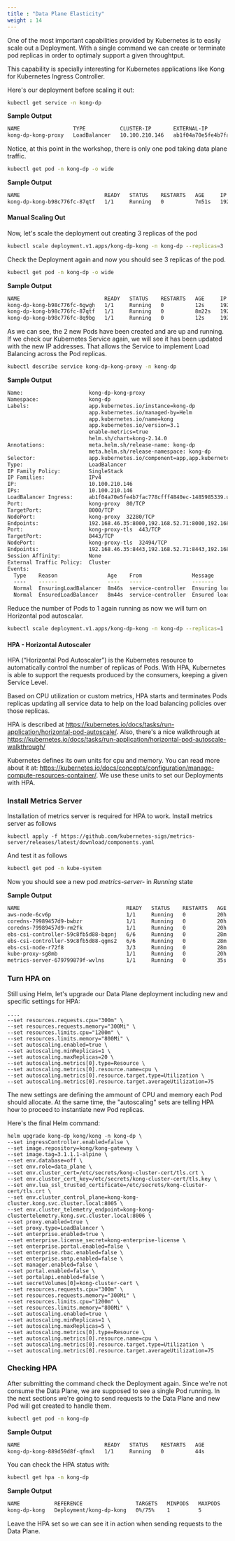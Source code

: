 ```yaml
---
title : "Data Plane Elasticity"
weight : 14
---
```



One of the most important capabilities provided by Kubernetes is to easily scale out a Deployment. With a single command we can create or terminate pod replicas in order to optimaly support a given throughtput. 

This capability is specially interesting for Kubernetes applications like Kong for Kubernetes Ingress Controller.

Here's our deployment before scaling it out:

```bash
kubectl get service -n kong-dp
```

**Sample Output**

```bash
NAME                 TYPE           CLUSTER-IP       EXTERNAL-IP                                                               PORT(S)                      AGE
kong-dp-kong-proxy   LoadBalancer   10.100.210.146   ab1f04a70e5fe4b7fac778cfff4840ec-1485985339.us-east-1.elb.amazonaws.com   80:32280/TCP,443:32494/TCP   6m59s
```

Notice, at this point in the workshop, there is only one pod taking data plane traffic.


```bash
kubectl get pod -n kong-dp -o wide
```

**Sample Output**

```bash
NAME                           READY   STATUS    RESTARTS   AGE     IP               NODE                             NOMINATED NODE   READINESS GATES
kong-dp-kong-b98c776fc-87qtf   1/1     Running   0          7m51s   192.168.56.203   ip-192-168-35-145.ec2.internal   <none>           <none>
```

#### Manual Scaling Out

Now, let's scale the deployment out creating 3 replicas of the pod

```bash
kubectl scale deployment.v1.apps/kong-dp-kong -n kong-dp --replicas=3
```

Check the Deployment again and now you should see 3 replicas of the pod.

```bash
kubectl get pod -n kong-dp -o wide
```

**Sample Output**

```bash
NAME                           READY   STATUS    RESTARTS   AGE     IP               NODE                             NOMINATED NODE   READINESS GATES
kong-dp-kong-b98c776fc-6gwgh   1/1     Running   0          12s     192.168.46.35    ip-192-168-35-145.ec2.internal   <none>           <none>
kong-dp-kong-b98c776fc-87qtf   1/1     Running   0          8m22s   192.168.56.203   ip-192-168-35-145.ec2.internal   <none>           <none>
kong-dp-kong-b98c776fc-8q9bg   1/1     Running   0          12s     192.168.52.71    ip-192-168-35-145.ec2.internal   <none>           <none>
```

As we can see, the 2 new Pods have been created and are up and running. If we check our Kubernetes Service again, we will see it has been updated with the new IP addresses. That allows the Service to implement Load Balancing across the Pod replicas.

```bash
kubectl describe service kong-dp-kong-proxy -n kong-dp
```

**Sample Output**

```bash
Name:                     kong-dp-kong-proxy
Namespace:                kong-dp
Labels:                   app.kubernetes.io/instance=kong-dp
                          app.kubernetes.io/managed-by=Helm
                          app.kubernetes.io/name=kong
                          app.kubernetes.io/version=3.1
                          enable-metrics=true
                          helm.sh/chart=kong-2.14.0
Annotations:              meta.helm.sh/release-name: kong-dp
                          meta.helm.sh/release-namespace: kong-dp
Selector:                 app.kubernetes.io/component=app,app.kubernetes.io/instance=kong-dp,app.kubernetes.io/name=kong
Type:                     LoadBalancer
IP Family Policy:         SingleStack
IP Families:              IPv4
IP:                       10.100.210.146
IPs:                      10.100.210.146
LoadBalancer Ingress:     ab1f04a70e5fe4b7fac778cfff4840ec-1485985339.us-east-1.elb.amazonaws.com
Port:                     kong-proxy  80/TCP
TargetPort:               8000/TCP
NodePort:                 kong-proxy  32280/TCP
Endpoints:                192.168.46.35:8000,192.168.52.71:8000,192.168.56.203:8000
Port:                     kong-proxy-tls  443/TCP
TargetPort:               8443/TCP
NodePort:                 kong-proxy-tls  32494/TCP
Endpoints:                192.168.46.35:8443,192.168.52.71:8443,192.168.56.203:8443
Session Affinity:         None
External Traffic Policy:  Cluster
Events:
  Type    Reason                Age    From                Message
  ----    ------                ----   ----                -------
  Normal  EnsuringLoadBalancer  8m46s  service-controller  Ensuring load balancer
  Normal  EnsuredLoadBalancer   8m44s  service-controller  Ensured load balancer
```

Reduce the number of Pods to 1 again running as now we will turn on Horizontal pod autoscalar.

```bash
kubectl scale deployment.v1.apps/kong-dp-kong -n kong-dp --replicas=1
```


#### HPA - Horizontal Autoscaler

HPA (“Horizontal Pod Autoscaler”) is the Kubernetes resource to automatically control the number of replicas of Pods. With HPA, Kubernetes is able to support the requests produced by the consumers, keeping a given Service Level.

Based on CPU utilization or custom metrics, HPA starts and terminates Pods replicas updating all service data to help on the load balancing policies over those replicas.

HPA is described at https://kubernetes.io/docs/tasks/run-application/horizontal-pod-autoscale/. Also, there's a nice walkthrough at https://kubernetes.io/docs/tasks/run-application/horizontal-pod-autoscale-walkthrough/

Kubernetes defines its own units for cpu and memory. You can read more about it at: https://kubernetes.io/docs/concepts/configuration/manage-compute-resources-container/. We use these units to set our Deployments with HPA.

### Install Metrics Server

Installation of metrics server is required for HPA to work. Install metrics server as follows

```
kubectl apply -f https://github.com/kubernetes-sigs/metrics-server/releases/latest/download/components.yaml
```

And test it as follows

```bash
kubectl get pod -n kube-system
```

Now you should see a new pod *metrics-server-* in *Running* state

**Sample Output**

```bash
NAME                                  READY   STATUS    RESTARTS   AGE
aws-node-6cv6p                        1/1     Running   0          20h
coredns-79989457d9-bwbzr              1/1     Running   0          20h
coredns-79989457d9-rm2fk              1/1     Running   0          20h
ebs-csi-controller-59c8fb5d88-bqpnj   6/6     Running   0          28m
ebs-csi-controller-59c8fb5d88-qgms2   6/6     Running   0          28m
ebs-csi-node-r72f8                    3/3     Running   0          28m
kube-proxy-sg8mb                      1/1     Running   0          20h
metrics-server-679799879f-wvlns       1/1     Running   0          35s
```

### Turn HPA on

Still using Helm, let's upgrade our Data Plane deployment including new and specific settings for HPA:
```
....
--set resources.requests.cpu="300m" \
--set resources.requests.memory="300Mi" \
--set resources.limits.cpu="1200m" \
--set resources.limits.memory="800Mi" \
--set autoscaling.enabled=true \
--set autoscaling.minReplicas=1 \
--set autoscaling.maxReplicas=20 \
--set autoscaling.metrics[0].type=Resource \
--set autoscaling.metrics[0].resource.name=cpu \
--set autoscaling.metrics[0].resource.target.type=Utilization \
--set autoscaling.metrics[0].resource.target.averageUtilization=75
```
The new settings are defining the ammount of CPU and memory each Pod should allocate. At the same time, the "autoscaling" sets are telling HPA how to proceed to instantiate new Pod replicas.


Here's the final Helm command:
```
helm upgrade kong-dp kong/kong -n kong-dp \
--set ingressController.enabled=false \
--set image.repository=kong/kong-gateway \
--set image.tag=3.1.1.1-alpine \
--set env.database=off \
--set env.role=data_plane \
--set env.cluster_cert=/etc/secrets/kong-cluster-cert/tls.crt \
--set env.cluster_cert_key=/etc/secrets/kong-cluster-cert/tls.key \
--set env.lua_ssl_trusted_certificate=/etc/secrets/kong-cluster-cert/tls.crt \
--set env.cluster_control_plane=kong-kong-cluster.kong.svc.cluster.local:8005 \
--set env.cluster_telemetry_endpoint=kong-kong-clustertelemetry.kong.svc.cluster.local:8006 \
--set proxy.enabled=true \
--set proxy.type=LoadBalancer \
--set enterprise.enabled=true \
--set enterprise.license_secret=kong-enterprise-license \
--set enterprise.portal.enabled=false \
--set enterprise.rbac.enabled=false \
--set enterprise.smtp.enabled=false \
--set manager.enabled=false \
--set portal.enabled=false \
--set portalapi.enabled=false \
--set secretVolumes[0]=kong-cluster-cert \
--set resources.requests.cpu="300m" \
--set resources.requests.memory="300Mi" \
--set resources.limits.cpu="1200m" \
--set resources.limits.memory="800Mi" \
--set autoscaling.enabled=true \
--set autoscaling.minReplicas=1 \
--set autoscaling.maxReplicas=5 \
--set autoscaling.metrics[0].type=Resource \
--set autoscaling.metrics[0].resource.name=cpu \
--set autoscaling.metrics[0].resource.target.type=Utilization \
--set autoscaling.metrics[0].resource.target.averageUtilization=75
```

### Checking HPA

After submitting the command check the Deployment again. Since we're not consume the Data Plane, we are supposed to see a single Pod running. In the next sections we're going to send requests to the Data Plane and new Pod will get created to handle them.

```bash
kubectl get pod -n kong-dp
```

**Sample Output**

```bash
NAME                           READY   STATUS    RESTARTS   AGE
kong-dp-kong-889d59d8f-qfmxl   1/1     Running   0          44s
```

You can check the HPA status with:

```bash
kubectl get hpa -n kong-dp
```

**Sample Output**

```bash
NAME           REFERENCE                 TARGETS   MINPODS   MAXPODS   REPLICAS   AGE
kong-dp-kong   Deployment/kong-dp-kong   0%/75%    1         5         1          2m24s
```

Leave the HPA set so we can see it in action when sending requests to the Data Plane.